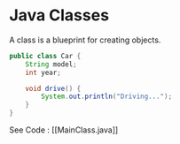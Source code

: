 # Java Classes

A class is a blueprint for creating objects.

```java
public class Car {
    String model;
    int year;

    void drive() {
        System.out.println("Driving...");
    }
}
```


See Code : [[MainClass.java]]
